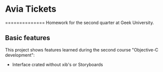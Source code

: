 # Avia Tickets
==============
Homework for the second quarter at Geek University.

Basic features
---------------------
This project shows features learned during the second course "Objective-C development":

+ Interface crated without xib's or Storyboards
